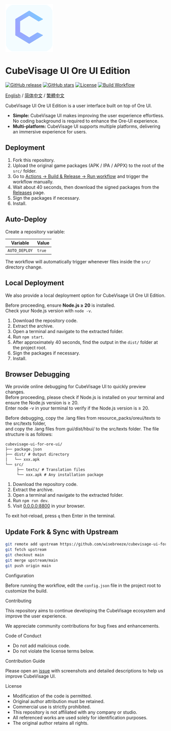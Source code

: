 <div align="left">
  <img src="https://raw.githubusercontent.com/wisebreeze/cubevisage-ui-for-ore-ui/main/src/sources/pack_icon.png" width="150" alt="CubeVisage Icon">
</div>

# CubeVisage UI Ore UI Edition

[![GitHub release](https://img.shields.io/github/v/release/wisebreeze/cubevisage-ui-for-ore-ui?style=flat-square)](https://github.com/wisebreeze/cubevisage-ui-for-ore-ui/releases)
[![GitHub stars](https://img.shields.io/github/stars/wisebreeze/cubevisage-ui-for-ore-ui?style=flat-square)](https://github.com/wisebreeze/cubevisage-ui-for-ore-ui/stargazers)
[![License](https://img.shields.io/badge/license-Custom-green?style=flat-square)](LICENSE)
[![Build Workflow](https://github.com/wisebreeze/cubevisage-ui-for-ore-ui/actions/workflows/deploy.yml/badge.svg)](https://github.com/wisebreeze/cubevisage-ui-for-ore-ui/actions/workflows/deploy.yml)

[English](/README.md) / [简体中文](/README.zh_CN.md) / [繁體中文](/README.zh_TW.md)

CubeVisage UI Ore UI Edition is a user interface built on top of Ore UI.

* **Simple:** CubeVisage UI makes improving the user experience effortless. No coding background is required to enhance the Ore-UI experience.
* **Multi-platform:** CubeVisage UI supports multiple platforms, delivering an immersive experience for users.

## Deployment

1. Fork this repository.
2. Upload the original game packages (APK / IPA / APPX) to the root of the `src/` folder.
3. Go to [Actions → Build & Release → Run workflow](https://github.com/wisebreeze/cubevisage-ui-for-ore-ui/actions/workflows/deploy.yml) and trigger the workflow manually.
4. Wait about 40 seconds, then download the signed packages from the [Releases](https://github.com/wisebreeze/cubevisage-ui-for-ore-ui/releases) page.
5. Sign the packages if necessary.
6. Install.

## Auto-Deploy

Create a repository variable:

| Variable      | Value |
|---------------|-------|
| `AUTO_DEPLOY` | `true`|

The workflow will automatically trigger whenever files inside the `src/` directory change.

## Local Deployment

We also provide a local deployment option for CubeVisage UI Ore UI Edition.

Before proceeding, ensure **Node.js ≥ 20** is installed.  
Check your Node.js version with `node -v`.

1. Download the repository code.
2. Extract the archive.
3. Open a terminal and navigate to the extracted folder.
4. Run `npm start`.
5. After approximately 40 seconds, find the output in the `dist/` folder at the project root.
6. Sign the packages if necessary.
7. Install.

## Browser Debugging

We provide online debugging for CubeVisage UI to quickly preview changes.  
Before proceeding, please check if Node.js is installed on your terminal and ensure the Node.js version is ≥ 20.  
Enter node -v in your terminal to verify if the Node.js version is ≥ 20.  

Before debugging, copy the .lang files from resource_packs/oreui/texts to the src/texts folder,  
and copy the .lang files from gui/dist/hbui/ to the src/texts folder. The file structure is as follows:  

```text
cubevisage-ui-for-ore-ui/
├── package.json
├── dist/ # Output directory
│   └── xxx.apk
└── src/
     ├── texts/ # Translation files
     └── xxx.apk # Any installation package
```

1. Download the repository code.
2. Extract the archive.
3. Open a terminal and navigate to the extracted folder.
4. Run `npm run dev`.
5. Visit [0.0.0.0:8800](http://0.0.0.0:8800) in your browser.

To exit hot-reload, press `q` then Enter in the terminal.

## Update Fork & Sync with Upstream

```bash
git remote add upstream https://github.com/wisebreeze/cubevisage-ui-for-ore-ui.git
git fetch upstream
git checkout main
git merge upstream/main
git push origin main
```

Configuration

Before running the workflow, edit the `config.json` file in the project root to customize the build.

Contributing

This repository aims to continue developing the CubeVisage ecosystem and improve the user experience.

We appreciate community contributions for bug fixes and enhancements.

Code of Conduct

- Do not add malicious code.  
- Do not violate the license terms below.

Contribution Guide

Please open an [issue](https://github.com/wisebreeze/cubevisage-ui-for-ore-ui/issues) with screenshots and detailed descriptions to help us improve CubeVisage UI.

License

- Modification of the code is permitted.  
- Original author attribution must be retained.  
- Commercial use is strictly prohibited.  
- This repository is not affiliated with any company or studio.  
- All referenced works are used solely for identification purposes.  
- The original author retains all rights.